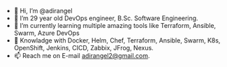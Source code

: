 - 👋 Hi, I’m @adirangel
- 👀 I’m 29 year old DevOps engineer, B.Sc. Software Engineering.
- 🌱 I’m currently learning multiple amazing tools like Terraform, Ansible, Swarm, Azure DevOps
- 💞️ Knowladge with Docker, Helm, Chef, Terraform, Ansible, Swarm, K8s, OpenShift, Jenkins, CICD, Zabbix, JFrog, Nexus.
- 📫 Reach me on E-mail adirangel2@gmail.com.

<!---
adirangel/adirangel is a ✨ special ✨ repository because its `README.md` (this file) appears on your GitHub profile.
You can click the Preview link to take a look at your changes.
--->
